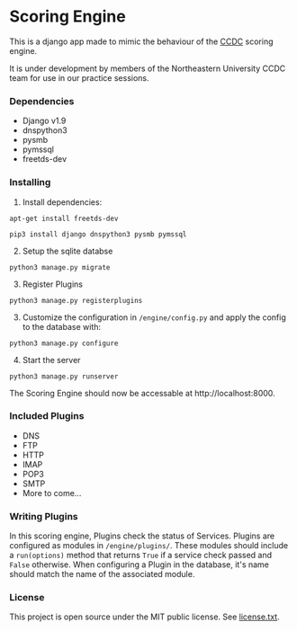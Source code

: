 # Scoring Engine

This is a django app made to mimic the behaviour of the
[CCDC](http://www.nationalccdc.org/) scoring engine.

It is under development by members of the Northeastern University CCDC team for
use in our practice sessions.

### Dependencies

- Django v1.9
- dnspython3
- pysmb
- pymssql
- freetds-dev

### Installing
1. Install dependencies:

`apt-get install freetds-dev`

`pip3 install django dnspython3 pysmb pymssql`

2. Setup the sqlite databse

`python3 manage.py migrate`

3. Register Plugins

`python3 manage.py registerplugins`

3. Customize the configuration in `/engine/config.py` and apply the config to
the database with:

`python3 manage.py configure`

4. Start the server

`python3 manage.py runserver`

The Scoring Engine should now be accessable at http://localhost:8000.

### Included Plugins
- DNS
- FTP
- HTTP
- IMAP
- POP3
- SMTP
- More to come...

### Writing Plugins

In this scoring engine, Plugins check the status of Services. Plugins are
configured as modules in `/engine/plugins/`. These modules should include a
`run(options)` method that returns `True` if a service check passed and `False`
otherwise. When configuring a Plugin in the database, it's name should match
the name of the associated module.

### License

This project is open source under the MIT public license. See [license.txt](license.txt).
